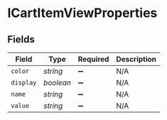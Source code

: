# ICartItemViewProperties


## Fields

| Field              | Type               | Required           | Description        |
| ------------------ | ------------------ | ------------------ | ------------------ |
| `color`            | *string*           | :heavy_minus_sign: | N/A                |
| `display`          | *boolean*          | :heavy_minus_sign: | N/A                |
| `name`             | *string*           | :heavy_minus_sign: | N/A                |
| `value`            | *string*           | :heavy_minus_sign: | N/A                |